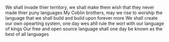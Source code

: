 We shall invade thier territory, we shall make them wish that they never made thier puny languages
My Coblin brothers, may we rise to worship the language that we shall build and build upon forever more
We shall create our own opearting system, one day wes ahll rule the worl with our language of kings
Our free and open source language shall one day be known as the best of all languages
